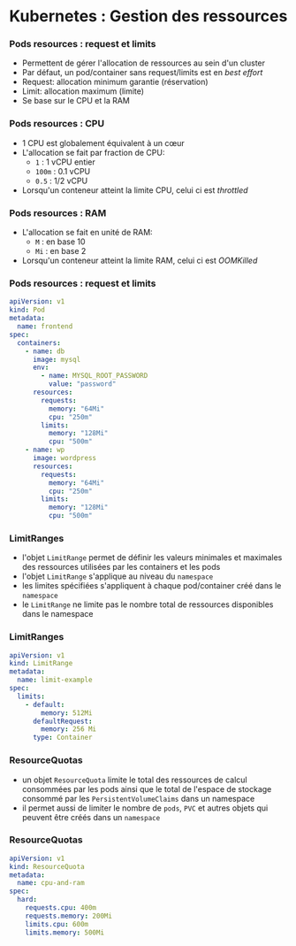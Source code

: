 # Kubernetes : Gestion des ressources

### Pods resources : request et limits

- Permettent de gérer l'allocation de ressources au sein d'un cluster
- Par défaut, un pod/container sans request/limits est en _best effort_
- Request: allocation minimum garantie (réservation)
- Limit: allocation maximum (limite)
- Se base sur le CPU et la RAM

### Pods resources : CPU

- 1 CPU est globalement équivalent à un cœur
- L'allocation se fait par fraction de CPU:
  - `1` : 1 vCPU entier
  - `100m` : 0.1 vCPU
  - `0.5` : 1/2 vCPU
- Lorsqu'un conteneur atteint la limite CPU, celui ci est _throttled_

### Pods resources : RAM

- L'allocation se fait en unité de RAM:
  - `M` : en base 10
  - `Mi` : en base 2
- Lorsqu'un conteneur atteint la limite RAM, celui ci est _OOMKilled_

### Pods resources : request et limits

```yaml
apiVersion: v1
kind: Pod
metadata:
  name: frontend
spec:
  containers:
    - name: db
      image: mysql
      env:
        - name: MYSQL_ROOT_PASSWORD
          value: "password"
      resources:
        requests:
          memory: "64Mi"
          cpu: "250m"
        limits:
          memory: "128Mi"
          cpu: "500m"
    - name: wp
      image: wordpress
      resources:
        requests:
          memory: "64Mi"
          cpu: "250m"
        limits:
          memory: "128Mi"
          cpu: "500m"
```

### LimitRanges

- l'objet `LimitRange` permet de définir les valeurs minimales et maximales des ressources utilisées par les containers et les pods
- l'objet `LimitRange` s'applique au niveau du `namespace`
- les limites spécifiées s'appliquent à chaque pod/container créé dans le `namespace`
- le `LimitRange` ne limite pas le nombre total de ressources disponibles dans le namespace

### LimitRanges

```yaml
apiVersion: v1
kind: LimitRange
metadata:
  name: limit-example
spec:
  limits:
    - default:
        memory: 512Mi
      defaultRequest:
        memory: 256 Mi
      type: Container
```

### ResourceQuotas

- un objet `ResourceQuota` limite le total des ressources de calcul consommées par les pods ainsi que
  le total de l'espace de stockage consommé par les `PersistentVolumeClaims` dans un namespace
- il permet aussi de limiter le nombre de `pods`, `PVC` et autres objets qui peuvent être créés dans un `namespace`

### ResourceQuotas

```yaml
apiVersion: v1
kind: ResourceQuota
metadata:
  name: cpu-and-ram
spec:
  hard:
    requests.cpu: 400m
    requests.memory: 200Mi
    limits.cpu: 600m
    limits.memory: 500Mi
```
